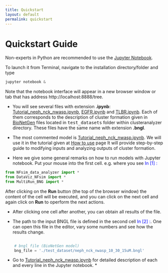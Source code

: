 ```yaml
---
title: Quickstart
layout: default
permalink: quickstart
---
```


# Quickstart Guide

Non-experts in Python are recommended to use the [Jupyter Notebook](https://jupyter.org/). 

To launch it from Terminal, navigate to the installation directory/folder and type

```python
jupyter notebook &
```
Note that the notebook interface will appear in a new browser window or tab that has address http://localhost:8888/tree.

- You will see several files with extension <b>.ipynb</b>: [Tutorial_neph_nck_nwasp.ipynb](DEMO_neph_nck_nwasp.md), [EGFR.ipynb](EGFR.md) and [TLBR.ipynb](TLBR.md). Each of them corresponds to the description of cluster formation given in [BioNetGen](http://bionetgen.org) files located in <tt>test_datasets</tt> folder within clusteranalyzer directory. These files have the same name with extension <b>.bngl</b>. 

- The most commented model is [Tutorial_neph_nck_nwasp.ipynb](DEMO_neph_nck_nwasp.md). We will use it in the tutorial given at [How to use](usage.md) page
It will provide step-by-step guide to modifying inputs and analyzing outputs of cluster formation. 

- Here we give some general remarks on how to run models with Jupyter notebook. Put your mouse into the first cell. e.g. where you see <font color = blue>In [1] :</font>

```python
from NFsim_data_analyzer import *
from DataViz_NFsim import * 
from MultiRun_BNG import * 
```
After clicking on the <b>Run</b> button (the top of the browser window) the content of the cell will be executed, and you can click on the next cell and again click on <b>Run</b> to operform the next actions.

- After clicking one cell after another, you can obtain all results of the file.

- The path to the input BNGL file is defined in the second cell <font color = blue>In [2] :</font>. One can open this file in the editor, vary some numbers and see how the results change.

```python
    
    # bngl file (BioNetGen model) 
    bng_file = './test_dataset/neph_nck_nwasp_10_30_15uM.bngl'
```
* Go to [Tutorial_neph_nck_nwasp.ipynb](DEMO_neph_nck_nwasp.md) for detailed description of each and every line in the Jupyter notebook. *
